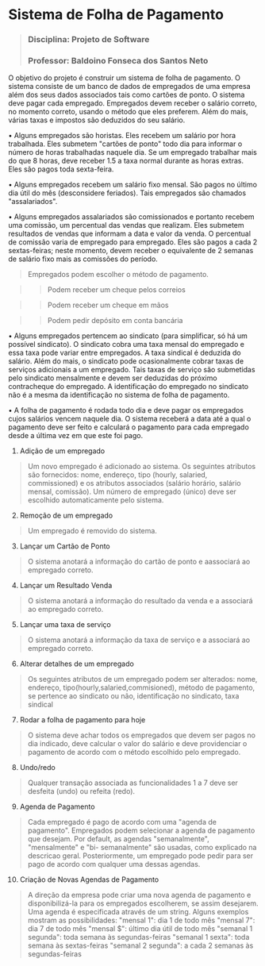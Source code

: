 # Sistema de Folha de Pagamento
>### Disciplina: Projeto de Software
>### Professor: Baldoino Fonseca dos Santos Neto

O objetivo do projeto é construir um sistema de folha de pagamento. O sistema consiste de um
banco de dados de empregados de uma empresa além dos seus dados associados tais como cartões
de ponto. O sistema deve pagar cada empregado. Empregados devem receber o salário correto, no
momento correto, usando o método que eles preferem. Além do mais, várias taxas e impostos são
deduzidos do seu salário.

• Alguns empregados são horistas. Eles recebem um salário por hora trabalhada. Eles
submetem "cartões de ponto" todo dia para informar o número de horas trabalhadas naquele
dia. Se um empregado trabalhar mais do que 8 horas, deve receber 1.5 a taxa normal
durante as horas extras. Eles são pagos toda sexta-feira.

• Alguns empregados recebem um salário fixo mensal. São pagos no último dia útil do mês
(desconsidere feriados). Tais empregados são chamados "assalariados".

• Alguns empregados assalariados são comissionados e portanto recebem uma comissão, um
percentual das vendas que realizam. Eles submetem resultados de vendas que informam a
data e valor da venda. O percentual de comissão varia de empregado para empregado. Eles
são pagos a cada 2 sextas-feiras; neste momento, devem receber o equivalente de 2 semanas
de salário fixo mais as comissões do período.

>Empregados podem escolher o método de pagamento.

>>Podem receber um cheque pelos correios

>>Podem receber um cheque em mãos

>>Podem pedir depósito em conta bancária

• Alguns empregados pertencem ao sindicato (para simplificar, só há um possível sindicato).
O sindicato cobra uma taxa mensal do empregado e essa taxa pode variar entre
empregados. A taxa sindical é deduzida do salário. Além do mais, o sindicato pode
ocasionalmente cobrar taxas de serviços adicionais a um empregado. Tais taxas de serviço
são submetidas pelo sindicato mensalmente e devem ser deduzidas do próximo
contracheque do empregado. A identificação do empregado no sindicato não é a mesma da
identificação no sistema de folha de pagamento.

• A folha de pagamento é rodada todo dia e deve pagar os empregados cujos salários vencem
naquele dia. O sistema receberá a data até a qual o pagamento deve ser feito e calculará o
pagamento para cada empregado desde a última vez em que este foi pago.

1. Adição de um empregado

>Um novo empregado é adicionado ao sistema. Os
seguintes atributos são fornecidos: nome, endereço, tipo
(hourly, salaried, commissioned) e os atributos
associados (salário horário, salário mensal, comissão).
Um número de empregado (único) deve ser escolhido
automaticamente pelo sistema.

2. Remoção de um empregado 

>Um empregado é removido do sistema.

3. Lançar um Cartão de Ponto 

>O sistema anotará a informação do cartão de ponto e aassociará ao empregado correto.

4. Lançar um Resultado Venda 

>O sistema anotará a informação do resultado da venda e a associará ao empregado correto.

5. Lançar uma taxa de serviço

>O sistema anotará a informação da taxa de serviço e a associará ao empregado correto.

6. Alterar detalhes de um empregado 

>Os seguintes atributos de um empregado podem ser alterados: nome, endereço,
tipo(hourly,salaried,commisioned), método de pagamento,
se pertence ao sindicato ou não, identificação no
sindicato, taxa sindical

7. Rodar a folha de pagamento para hoje 

>O sistema deve achar todos os empregados que devem
ser pagos no dia indicado, deve calcular o valor do salário
e deve providenciar o pagamento de acordo com o
método escolhido pelo empregado.

8. Undo/redo 

>Qualquer transação associada as funcionalidades 1 a 7 deve ser desfeita (undo) ou refeita (redo).

9. Agenda de Pagamento 

>Cada empregado é pago de acordo com uma "agenda de
pagamento". Empregados podem selecionar a agenda de
pagamento que desejam. Por default, as agendas
"semanalmente", "mensalmente" e "bi- semanalmente"
são usadas, como explicado na descricao geral. Posteriormente, um empregado pode pedir para
ser pago de acordo com qualquer uma dessas agendas.

10. Criação de Novas Agendas de Pagamento

>A direção da empresa pode criar uma nova agenda de
pagamento e disponibilizá-la para os empregados
escolherem, se assim desejarem. Uma agenda é
especificada através de um string. Alguns exemplos
mostram as possibilidades: "mensal 1": dia 1 de todo
mês "mensal 7": dia 7 de todo mês "mensal $": último
dia útil de todo mês "semanal 1 segunda": toda semana
às segundas-feiras "semanal 1 sexta": toda semana às
sextas-feiras "semanal 2 segunda": a cada 2 semanas às
segundas-feiras
